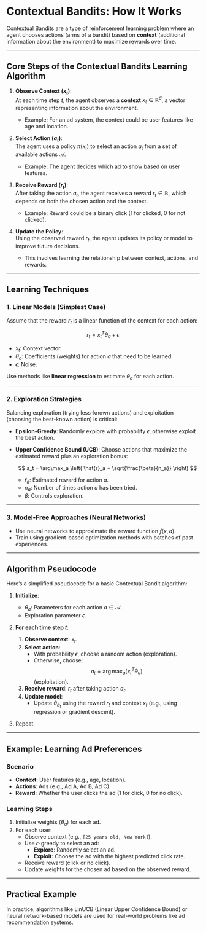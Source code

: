 # Contextual Bandits: How It Works

Contextual Bandits are a type of reinforcement learning problem where an agent chooses actions (arms of a bandit) based on **context** (additional information about the environment) to maximize rewards over time.

---

## Core Steps of the Contextual Bandits Learning Algorithm

1. **Observe Context ($`x_t`$)**:  
   At each time step $`t`$, the agent observes a **context** $`x_t \in \mathbb{R}^d`$, a vector representing information about the environment.  
   - Example: For an ad system, the context could be user features like age and location.

2. **Select Action ($`a_t`$)**:  
   The agent uses a policy $`\pi(x_t)`$ to select an action $`a_t`$ from a set of available actions $`\mathcal{A}`$.  
   - Example: The agent decides which ad to show based on user features.

3. **Receive Reward ($`r_t`$)**:  
   After taking the action $`a_t`$, the agent receives a reward $`r_t \in \mathbb{R}`$, which depends on both the chosen action and the context.  
   - Example: Reward could be a binary click (1 for clicked, 0 for not clicked).

4. **Update the Policy**:  
   Using the observed reward $`r_t`$, the agent updates its policy or model to improve future decisions.  
   - This involves learning the relationship between context, actions, and rewards.

---

## Learning Techniques

### 1. Linear Models (Simplest Case)
   Assume that the reward $`r_t`$ is a linear function of the context for each action:

   $$
   r_t = x_t^T \theta_a + \epsilon
   $$

   - $`x_t`$: Context vector.
   - $`\theta_a`$: Coefficients (weights) for action $`a`$ that need to be learned.
   - $`\epsilon`$: Noise.

   Use methods like **linear regression** to estimate $`\theta_a`$ for each action.

---

### 2. Exploration Strategies
   Balancing exploration (trying less-known actions) and exploitation (choosing the best-known action) is critical:
   - **Epsilon-Greedy**: Randomly explore with probability $`\epsilon`$, otherwise exploit the best action.
   - **Upper Confidence Bound (UCB)**: Choose actions that maximize the estimated reward plus an exploration bonus:

     $$
     a_t = \arg\max_a \left( \hat{r}_a + \sqrt{\frac{\beta}{n_a}} \right)
     $$

     - $`\hat{r}_a`$: Estimated reward for action $`a`$.
     - $`n_a`$: Number of times action $`a`$ has been tried.
     - $`\beta`$: Controls exploration.

---

### 3. Model-Free Approaches (Neural Networks)
   - Use neural networks to approximate the reward function $`f(x, a)`$.
   - Train using gradient-based optimization methods with batches of past experiences.

---

## Algorithm Pseudocode

Here’s a simplified pseudocode for a basic Contextual Bandit algorithm:

1. **Initialize**:
   - $`\theta_a`$: Parameters for each action $`a \in \mathcal{A}`$.
   - Exploration parameter $`\epsilon`$.

2. **For each time step $`t`$**:
   1. **Observe context**: $`x_t`$.
   2. **Select action**:
      - With probability $`\epsilon`$, choose a random action (exploration).
      - Otherwise, choose:
        $$
        a_t = \arg\max_a (x_t^T \theta_a)
        $$
        (exploitation).
   3. **Receive reward**: $`r_t`$ after taking action $`a_t`$.
   4. **Update model**:
      - Update $`\theta_{a_t}`$ using the reward $`r_t`$ and context $`x_t`$ (e.g., using regression or gradient descent).

3. Repeat.

---

## Example: Learning Ad Preferences

### Scenario
- **Context**: User features (e.g., age, location).
- **Actions**: Ads (e.g., Ad A, Ad B, Ad C).
- **Reward**: Whether the user clicks the ad (1 for click, 0 for no click).

### Learning Steps
1. Initialize weights ($`\theta_a`$) for each ad.
2. For each user:
   - Observe context (e.g., `[25 years old, New York]`).
   - Use $`\epsilon`$-greedy to select an ad:
     - **Explore**: Randomly select an ad.
     - **Exploit**: Choose the ad with the highest predicted click rate.
   - Receive reward (click or no click).
   - Update weights for the chosen ad based on the observed reward.

---

## Practical Example

In practice, algorithms like LinUCB (Linear Upper Confidence Bound) or neural network-based models are used for real-world problems like ad recommendation systems.
